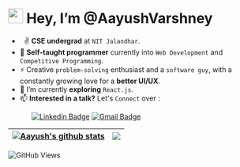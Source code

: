 <h1>  <img src="https://emojis.slackmojis.com/emojis/images/1531849430/4246/blob-sunglasses.gif?1531849430" width="30"/> Hey, I’m @AayushVarshney  </h1>



- &nbsp; ✌ **CSE undergrad** at `NIT Jalandhar`.
- 👀 **Self-taught programmer** currently into `Web Development` and `Competitive Programming`. 
- ⚡ Creative `problem-solving` enthusiast and a `software guy`, with a constantly growing love for a **better UI/UX**.
- 🌱 I’m currently **exploring** `React.js`.
- 📫 **Interested in a talk?** Let's `Connect` over :

&nbsp; &nbsp; &nbsp; &nbsp; &nbsp; &nbsp;
[![Linkedin Badge](https://img.shields.io/badge/-aayushvarshney-blue?style=flat-square&logo=Linkedin&logoColor=white&link=https://www.linkedin.com/in/aayushvarshney/)](https://www.linkedin.com/in/aayushvarshney/)
[![Gmail Badge](https://img.shields.io/badge/-aayushvarshney24@gmail.com-c14438?style=flat-square&logo=Gmail&logoColor=white&link=mailto:aayushvarshney24@gmail.com)](mailto:aayushvarshney24@gmail.com)


| <a href="https://github.com/aayushvarshney"><img align="center" src="https://github-readme-stats.vercel.app/api?username=aayushvarshney&show_icons=true&include_all_commits=true&theme=buefy&hide_border=true" alt="Aayush's github stats" /></a> | <a href="https://github.com/aayushvarshney"><img align="center" src="https://github-readme-stats.vercel.app/api/top-langs/?username=aayushvarshney&layout=compact&theme=buefy&hide_border=true" /></a> |
| ------------- | ------------- |


 ![GitHub Views](https://komarev.com/ghpvc/?username=aayushavarshney&color=0374b5)

<!---
aayushvarshney/aayushvarshney is a ✨ special ✨ repository because its `README.md` (this file) appears on your GitHub profile.
You can click the Preview link to take a look at your changes.
--->
